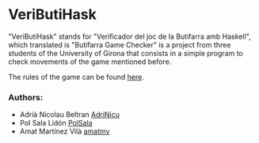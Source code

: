 # VeriButiHask

"VeriButiHask" stands for "Verificador del joc de la Butifarra amb Haskell", which translated is "Butifarra Game Checker" is a project from three students of the University of Girona that consists in a simple program to check movements of the game mentioned before.

The rules of the game can be found [here](http://www.butinet.cat/index.php?pagina=manual_botifarra).

### Authors: 

- Adrià Nicolau Beltran [AdriNicu](https://github.com/AdriNicu)
- Pol Sala Lidón [PolSala](https://github.com/polsala)
- Amat Martínez Vilà [amatmv](https://github.com/amatmv)
